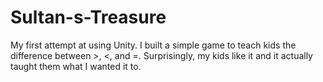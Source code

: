 # Sultan-s-Treasure

My first attempt at using Unity. I built a simple game to teach kids the difference between >, <, and =. Surprisingly, my kids like it and it actually taught them what I wanted it to.
